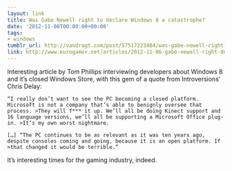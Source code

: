```yaml
---
layout: link
title: Was Gabe Newell right to declare Windows 8 a catastrophe?
date: '2012-11-08T00:00:00+00:00'
tags:
- windows
tumblr_url: http://vandragt.com/post/57517223404/was-gabe-newell-right-to-declare-windows-8-a
link: http://www.eurogamer.net/articles/2012-11-06-gabe-newell-right-declare-windows-8-a-catastrophe
---
```

Interesting article by Tom Phillips interviewing developers about Windows 8 and it’s closed Windows Store, with this gem of a quote from Introversions’ Chris Delay:


	“I really don’t want to see the PC becoming a closed platform. Microsoft is not a company that’s able to benignly oversee that process. >They will f*** it up. We’ll all be doing Kinect support and 16 language versions, we’ll all be supporting a Microsoft Office plug-in. >It’s my own worst nightmare.
	
	[…] “The PC continues to be as relevant as it was ten years ago, despite consoles coming and going, because it is an open platform. If >that changed it would be terrible.”


It’s interesting times for the gaming industry, indeed.
